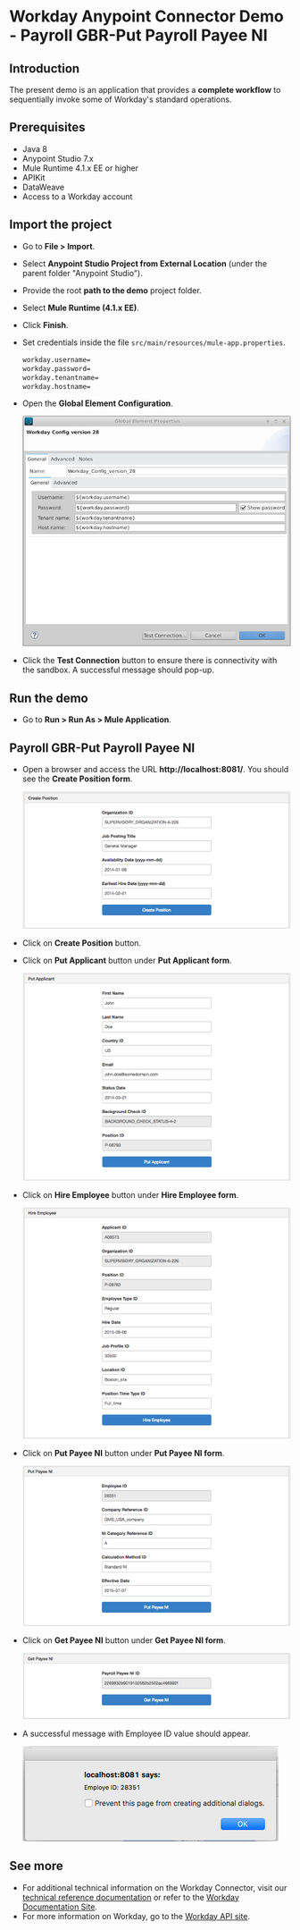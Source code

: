 Workday Anypoint Connector Demo - Payroll GBR-Put Payroll Payee NI
=================================================================

## Introduction

The present demo is an application that provides a **complete workflow** to sequentially invoke some of Workday's standard operations.

## Prerequisites

* Java 8
* Anypoint Studio 7.x
* Mule Runtime 4.1.x EE or higher
* APIKit
* DataWeave
* Access to a Workday account

## Import the project

* Go to **File > Import**.
* Select **Anypoint Studio Project from External Location** (under the parent folder "Anypoint Studio").
* Provide the root **path to the demo** project folder.
* Select **Mule Runtime (4.1.x EE)**.
* Click **Finish**.
* Set credentials inside the file `src/main/resources/mule-app.properties`.

   ```
   workday.username=
   workday.password=
   workday.tenantname=
   workday.hostname=
   ```

* Open the **Global Element Configuration**.

   ![Global Element](images/workday-config.png)

* Click the **Test Connection** button to ensure there is connectivity with the sandbox. A successful message should pop-up.

## Run the demo

* Go to **Run > Run As > Mule Application**. 

## Payroll GBR-Put Payroll Payee NI

* Open a browser and access the URL **http://localhost:8081/**. You should see the **Create Position form**.

   ![Demo Create Position](images/CreatePosition.png)

* Click on **Create Position** button.
* Click on **Put Applicant** button under **Put Applicant form**.

   ![Demo Put Applicant](images/PutApplicant.png)
   
* Click on **Hire Employee** button under **Hire Employee form**.

   ![Demo Hire Employee](images/HireEmployee.png)

* Click on **Put Payee NI** button under **Put Payee NI form**.

   ![Demo Put Payee NI](images/PutPayeeNI.png)

* Click on **Get Payee NI** button under **Get Payee NI form**.

   ![Demo Get Payee NI](images/GetPayeeNI.png)
    
* A successful message with Employee ID value should appear.

   ![Demo Success](images/success.png)

## See more
* For additional technical information on the Workday Connector, visit our [technical reference documentation](https://docs.mulesoft.com/connectors/workday/workday-reference) or refer to the [Workday Documentation Site](https://docs.mulesoft.com/connectors/workday/workday-connector).
* For more information on Workday, go to the [Workday API site](https://community.workday.com/api).
